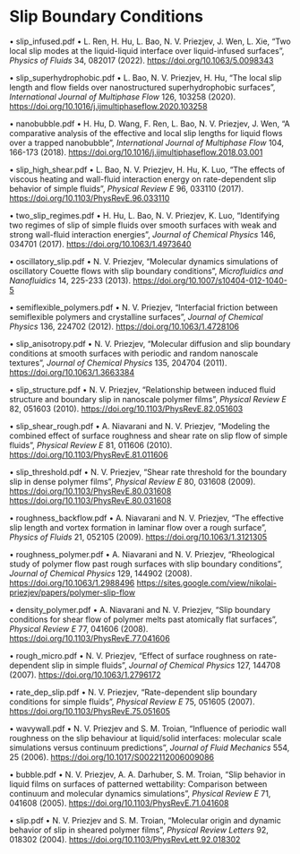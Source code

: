 # Slip Boundary Conditions

•	slip_infused.pdf
•	L. Ren, H. Hu, L. Bao, N. V. Priezjev, J. Wen, L. Xie, “Two local slip modes at the liquid-liquid interface over liquid-infused surfaces”, *Physics of Fluids* 34, 082017 (2022). https://doi.org/10.1063/5.0098343

•	slip_superhydrophobic.pdf
•	L. Bao, N. V. Priezjev, H. Hu, “The local slip length and flow fields over nanostructured superhydrophobic surfaces”, *International Journal of Multiphase Flow* 126, 103258 (2020). https://doi.org/10.1016/j.ijmultiphaseflow.2020.103258

•	nanobubble.pdf
•	H. Hu, D. Wang, F. Ren, L. Bao, N. V. Priezjev, J. Wen, “A comparative analysis of the effective and local slip lengths for liquid flows over a trapped nanobubble”, *International Journal of Multiphase Flow* 104, 166-173 (2018). https://doi.org/10.1016/j.ijmultiphaseflow.2018.03.001

•	slip_high_shear.pdf
•	L. Bao, N. V. Priezjev, H. Hu, K. Luo, “The effects of viscous heating and wall-fluid interaction energy on rate-dependent slip behavior of simple fluids”, *Physical Review E* 96, 033110 (2017). https://doi.org/10.1103/PhysRevE.96.033110

•	two_slip_regimes.pdf
•	H. Hu, L. Bao, N. V. Priezjev, K. Luo, “Identifying two regimes of slip of simple fluids over smooth surfaces with weak and strong wall-fluid interaction energies”, *Journal of Chemical Physics* 146, 034701 (2017). https://doi.org/10.1063/1.4973640

•	oscillatory_slip.pdf
•	N. V. Priezjev, “Molecular dynamics simulations of oscillatory Couette flows with slip boundary conditions”, *Microfluidics and Nanofluidics* 14, 225-233 (2013). https://doi.org/10.1007/s10404-012-1040-5

•	semiflexible_polymers.pdf
•	N. V. Priezjev, “Interfacial friction between semiflexible polymers and crystalline surfaces”, *Journal of Chemical Physics* 136, 224702 (2012). https://doi.org/10.1063/1.4728106

•	slip_anisotropy.pdf
•	N. V. Priezjev, “Molecular diffusion and slip boundary conditions at smooth surfaces with periodic and random nanoscale textures”, *Journal of Chemical Physics* 135, 204704 (2011).  https://doi.org/10.1063/1.3663384

•	slip_structure.pdf
•	N. V. Priezjev, “Relationship between induced fluid structure and boundary slip in nanoscale polymer films”, *Physical Review E* 82, 051603 (2010). https://doi.org/10.1103/PhysRevE.82.051603

•	slip_shear_rough.pdf
•	A. Niavarani and N. V. Priezjev, “Modeling the combined effect of surface roughness and shear rate on slip flow of simple fluids”, *Physical Review E* 81, 011606 (2010). https://doi.org/10.1103/PhysRevE.81.011606

•	slip_threshold.pdf
•	N. V. Priezjev, “Shear rate threshold for the boundary slip in dense polymer films”, *Physical Review E* 80, 031608 (2009). https://doi.org/10.1103/PhysRevE.80.031608
https://doi.org/10.1103/PhysRevE.80.031608

•	roughness_backflow.pdf
•	A. Niavarani and N. V. Priezjev, “The effective slip length and vortex formation in laminar flow over a rough surface”, *Physics of Fluids* 21, 052105 (2009). https://doi.org/10.1063/1.3121305

•	roughness_polymer.pdf
•	A. Niavarani and N. V. Priezjev, “Rheological study of polymer flow past rough surfaces with slip boundary conditions”, *Journal of Chemical Physics* 129, 144902 (2008). https://doi.org/10.1063/1.2988496  https://sites.google.com/view/nikolai-priezjev/papers/polymer-slip-flow

•	density_polymer.pdf
•	A. Niavarani and N. V. Priezjev, “Slip boundary conditions for shear flow of polymer melts past atomically flat surfaces”, *Physical Review E* 77, 041606 (2008). https://doi.org/10.1103/PhysRevE.77.041606

•	rough_micro.pdf
•	N. V. Priezjev, “Effect of surface roughness on rate-dependent slip in simple fluids”, *Journal of Chemical Physics* 127, 144708 (2007). https://doi.org/10.1063/1.2796172

•	rate_dep_slip.pdf
•	N. V. Priezjev, “Rate-dependent slip boundary conditions for simple fluids”, *Physical Review E* 75, 051605 (2007). https://doi.org/10.1103/PhysRevE.75.051605

•	wavywall.pdf
•	N. V. Priezjev and S. M. Troian, “Influence of periodic wall roughness on the slip behaviour at liquid/solid interfaces: molecular scale simulations versus continuum predictions”, *Journal of Fluid Mechanics* 554, 25 (2006). https://doi.org/10.1017/S0022112006009086

•	bubble.pdf
•	N. V. Priezjev, A. A. Darhuber, S. M. Troian, “Slip behavior in liquid films on surfaces of patterned wettability: Comparison between continuum and molecular dynamics simulations”, *Physical Review E* 71, 041608 (2005). https://doi.org/10.1103/PhysRevE.71.041608

•	slip.pdf
•	N. V. Priezjev and S. M. Troian, “Molecular origin and dynamic behavior of slip in sheared polymer films”, *Physical Review Letters* 92, 018302 (2004). https://doi.org/10.1103/PhysRevLett.92.018302

























